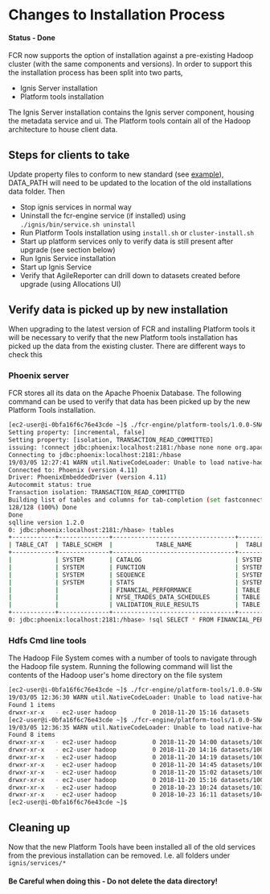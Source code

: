 # Changes to Installation Process 
#### Status - Done
FCR now supports the option of installation against a pre-existing Hadoop cluster (with the same components and versions).
In order to support this the installation process has been split into two parts,
- Ignis Server installation
- Platform tools installation

The Ignis Server installation contains the Ignis server component, housing the metadata service and ui.
The Platform tools contain all of the Hadoop architecture to house client data.

## Steps for clients to take
Update property files to conform to new standard (see [example](001_example_system.properties)), DATA_PATH will need to be 
updated to the location of the old installations data folder. Then
- Stop ignis services in normal way
- Uninstall the fcr-engine service (if installed) using `./ignis/bin/service.sh uninstall`
- Run Platform Tools installation using `install.sh` or `cluster-install.sh` 
- Start up platform services only to verify data is still present after upgrade (see section below)
- Run Ignis Service installation
- Start up Ignis Service
- Verify that AgileReporter can drill down to datasets created before upgrade (using Allocations UI)

## Verify data is picked up by new installation
When upgrading to the latest version of FCR and installing Platform tools it will be necessary to verify that the
new Platform tools installation has picked up the data from the existing cluster. There are different ways to check this

### Phoenix server
FCR stores all its data on the Apache Phoenix Database. The following command can be used to verify that data has been 
picked up by the new Platform Tools installation.
```bash
[ec2-user@i-0bfa16f6c76e43cde ~]$ ./fcr-engine/platform-tools/1.0.0-SNAPSHOT/apache-phoenix-4.11.0-HBase-1.3-bin/bin/sqlline.py
Setting property: [incremental, false]
Setting property: [isolation, TRANSACTION_READ_COMMITTED]
issuing: !connect jdbc:phoenix:localhost:2181:/hbase none none org.apache.phoenix.jdbc.PhoenixDriver
Connecting to jdbc:phoenix:localhost:2181:/hbase
19/03/05 12:27:41 WARN util.NativeCodeLoader: Unable to load native-hadoop library for your platform... using builtin-java classes where applicable
Connected to: Phoenix (version 4.11)
Driver: PhoenixEmbeddedDriver (version 4.11)
Autocommit status: true
Transaction isolation: TRANSACTION_READ_COMMITTED
Building list of tables and columns for tab-completion (set fastconnect to true to skip)...
128/128 (100%) Done
Done
sqlline version 1.2.0
0: jdbc:phoenix:localhost:2181:/hbase> !tables
+------------+--------------+----------------------------------+---------------+
| TABLE_CAT  | TABLE_SCHEM  |            TABLE_NAME            |  TABLE_TYPE   |
+------------+--------------+----------------------------------+---------------+
|            | SYSTEM       | CATALOG                          | SYSTEM TABLE  |
|            | SYSTEM       | FUNCTION                         | SYSTEM TABLE  |
|            | SYSTEM       | SEQUENCE                         | SYSTEM TABLE  |
|            | SYSTEM       | STATS                            | SYSTEM TABLE  |
|            |              | FINANCIAL_PERFORMANCE            | TABLE         |
|            |              | NYSE_TRADES_DATA_SCHEDULES       | TABLE         |
|            |              | VALIDATION_RULE_RESULTS          | TABLE         |
+------------+--------------+----------------------------------+---------------+
0: jdbc:phoenix:localhost:2181:/hbase> !sql SELECT * FROM FINANCIAL_PERFORMANCE;
```

### Hdfs Cmd line tools
The Hadoop File System comes with a number of tools to navigate through the Hadoop file system.
Running the following command will list the contents of the Hadoop user's home directory on the file system
```bash
[ec2-user@i-0bfa16f6c76e43cde ~]$ ./fcr-engine/platform-tools/1.0.0-SNAPSHOT/hadoop-2.7.3/bin/hdfs dfs -ls
19/03/05 12:36:30 WARN util.NativeCodeLoader: Unable to load native-hadoop library for your platform... using builtin-java classes where applicable
Found 1 items
drwxr-xr-x   - ec2-user hadoop          0 2018-11-20 15:16 datasets
[ec2-user@i-0bfa16f6c76e43cde ~]$ ./fcr-engine/platform-tools/1.0.0-SNAPSHOT/hadoop-2.7.3/bin/hdfs dfs -ls datasets
19/03/05 12:36:35 WARN util.NativeCodeLoader: Unable to load native-hadoop library for your platform... using builtin-java classes where applicable
Found 8 items
drwxr-xr-x   - ec2-user hadoop          0 2018-11-20 14:00 datasets/10022
drwxr-xr-x   - ec2-user hadoop          0 2018-11-20 14:16 datasets/10024
drwxr-xr-x   - ec2-user hadoop          0 2018-11-20 14:19 datasets/10026
drwxr-xr-x   - ec2-user hadoop          0 2018-11-20 14:45 datasets/10028
drwxr-xr-x   - ec2-user hadoop          0 2018-11-20 15:02 datasets/10032
drwxr-xr-x   - ec2-user hadoop          0 2018-11-20 15:16 datasets/10036
drwxr-xr-x   - ec2-user hadoop          0 2018-10-23 10:24 datasets/10397
drwxr-xr-x   - ec2-user hadoop          0 2018-10-23 16:11 datasets/10493
[ec2-user@i-0bfa16f6c76e43cde ~]$
```

## Cleaning up
Now that the new Platform Tools have been installed all of the old services from the previous installation can be removed.
I.e. all folders under `ignis/services/*`

#### Be Careful when doing this - Do not delete the data directory!